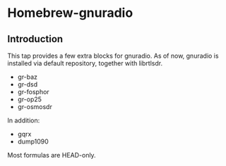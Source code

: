 # Homebrew-gnuradio

## Introduction
This tap provides a few extra blocks for gnuradio. As of now, gnuradio is installed
via default repository, together with librtlsdr.

* gr-baz
* gr-dsd
* gr-fosphor
* gr-op25
* gr-osmosdr

In addition:

* gqrx
* dump1090

Most formulas are HEAD-only.

